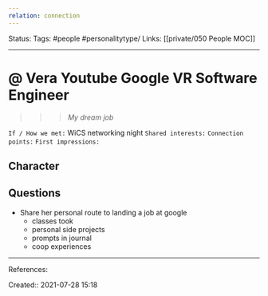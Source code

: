 ```yaml
---
relation: connection
---
```

Status:
Tags:  #people #personalitytype/
Links: [[private/050 People MOC]]
___
# @ Vera Youtube Google VR Software Engineer
> > > *My dream job*

`If / How we met:` WiCS networking night
`Shared interests:`
`Connection points:`
`First impressions:`
## Character
## Questions
- Share her personal route to landing a job at google
	- classes took
	- personal side projects
	- prompts in journal
	- coop experiences
___
References:

Created:: 2021-07-28 15:18
